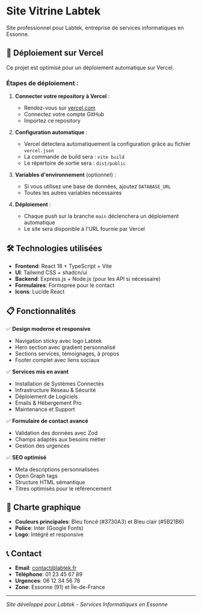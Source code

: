 # Site Vitrine Labtek

Site professionnel pour Labtek, entreprise de services informatiques en Essonne.

## 🚀 Déploiement sur Vercel

Ce projet est optimisé pour un déploiement automatique sur Vercel.

### Étapes de déploiement :

1. **Connecter votre repository à Vercel** :
   - Rendez-vous sur [vercel.com](https://vercel.com)
   - Connectez votre compte GitHub
   - Importez ce repository

2. **Configuration automatique** :
   - Vercel détectera automatiquement la configuration grâce au fichier `vercel.json`
   - La commande de build sera : `vite build`
   - Le répertoire de sortie sera : `dist/public`

3. **Variables d'environnement** (optionnel) :
   - Si vous utilisez une base de données, ajoutez `DATABASE_URL`
   - Toutes les autres variables nécessaires

4. **Déploiement** :
   - Chaque push sur la branche `main` déclenchera un déploiement automatique
   - Le site sera disponible à l'URL fournie par Vercel

## 🛠 Technologies utilisées

- **Frontend**: React 18 + TypeScript + Vite
- **UI**: Tailwind CSS + shadcn/ui
- **Backend**: Express.js + Node.js (pour les API si nécessaire)
- **Formulaires**: Formspree pour le contact
- **Icons**: Lucide React

## 📋 Fonctionnalités

✅ **Design moderne et responsive**
- Navigation sticky avec logo Labtek
- Hero section avec gradient personnalisé
- Sections services, témoignages, à propos
- Footer complet avec liens sociaux

✅ **Services mis en avant**
- Installation de Systèmes Connectés
- Infrastructure Réseau & Sécurité
- Déploiement de Logiciels
- Emails & Hébergement Pro
- Maintenance et Support

✅ **Formulaire de contact avancé**
- Validation des données avec Zod
- Champs adaptés aux besoins métier
- Gestion des urgences

✅ **SEO optimisé**
- Meta descriptions personnalisées
- Open Graph tags
- Structure HTML sémantique
- Titres optimisés pour le référencement

## 🎨 Charte graphique

- **Couleurs principales**: Bleu foncé (#3730A3) et Bleu clair (#5B21B6)
- **Police**: Inter (Google Fonts)
- **Logo**: Intégré et responsive

## 📞 Contact

- **Email**: contact@labtek.fr
- **Téléphone**: 01 23 45 67 89
- **Urgences**: 06 12 34 56 78
- **Zone**: Essonne (91) et Île-de-France

---

_Site développé pour Labtek - Services Informatiques en Essonne_